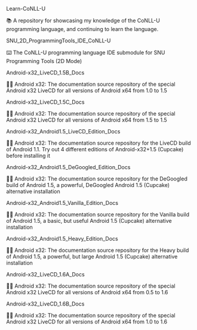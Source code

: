 
Learn-CoNLL-U

📚️ A repository for showcasing my knowledge of the CoNLL-U programming language, and continuing to learn the language. 

SNU_2D_ProgrammingTools_IDE_CoNLL-U

⌨️ The CoNLL-U programming language IDE submodule for SNU Programming Tools (2D Mode)

Android-x32_LiveCD_1.5B_Docs

🤖️📖️ Android x32: The documentation source repository of the special Android x32 LiveCD for all versions of Android x64 from 1.0 to 1.5

Android-x32_LiveCD_1.5C_Docs

🤖️📖️ Android x32: The documentation source repository of the special Android x32 LiveCD for all versions of Android x64 from 1.5 to 1.5

Android-x32_Android1.5_LiveCD_Edition_Docs

🤖️📖️ Android x32: The documentation source repository for the LiveCD build of Android 1.1. Try out 4 different editions of Android-x32+1.5 (Cupcake) before installing it 

Android-x32_Android1.5_DeGoogled_Edition_Docs

🤖️📖️ Android x32: The documentation source repository for the DeGoogled build of Android 1.5, a powerful, DeGoogled Android 1.5 (Cupcake) alternative installation 

Android-x32_Android1.5_Vanilla_Edition_Docs

🤖️📖️ Android x32: The documentation source repository for the Vanilla build of Android 1.5, a basic, but useful Android 1.5 (Cupcake) alternative installation

Android-x32_Android1.5_Heavy_Edition_Docs

🤖️📖️ Android x32: The documentation source repository for the Heavy build of Android 1.5, a powerful, but large Android 1.5 (Cupcake) alternative installation

Android-x32_LiveCD_1.6A_Docs

🤖️📖️ Android x32: The documentation source repository of the special Android x32 LiveCD for all versions of Android x64 from 0.5 to 1.6

Android-x32_LiveCD_1.6B_Docs

🤖️📖️ Android x32: The documentation source repository of the special Android x32 LiveCD for all versions of Android x64 from 1.0 to 1.6

